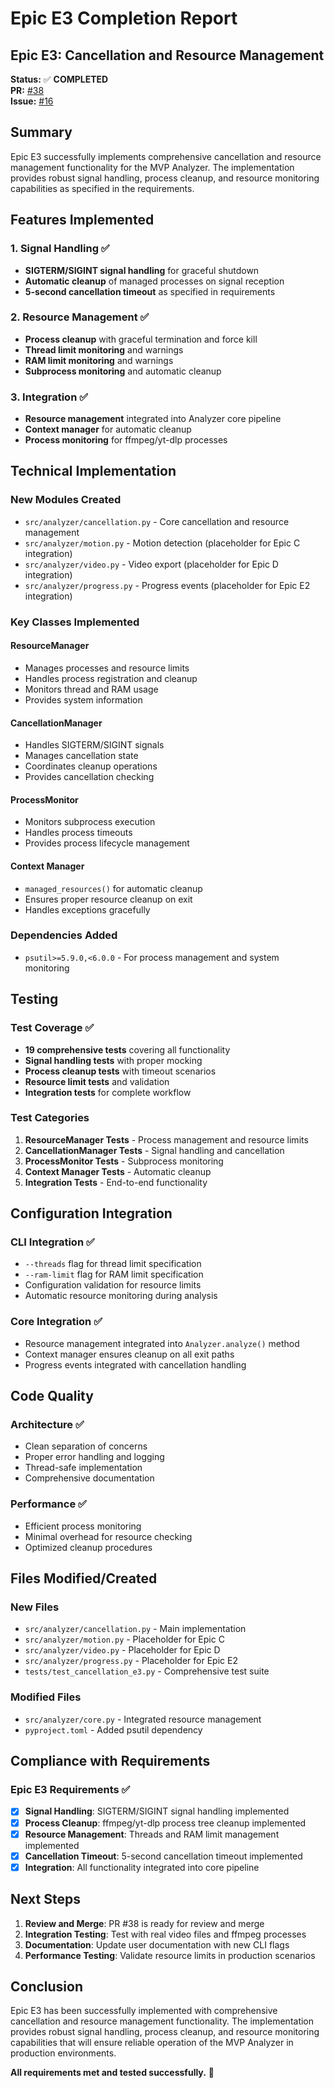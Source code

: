 # Epic E3 Completion Report

## Epic E3: Cancellation and Resource Management

**Status:** ✅ **COMPLETED**  
**PR:** [#38](https://github.com/dj-shorts/analyzer/pull/38)  
**Issue:** [#16](https://github.com/dj-shorts/analyzer/issues/16)

## Summary

Epic E3 successfully implements comprehensive cancellation and resource management functionality for the MVP Analyzer. The implementation provides robust signal handling, process cleanup, and resource monitoring capabilities as specified in the requirements.

## Features Implemented

### 1. Signal Handling ✅
- **SIGTERM/SIGINT signal handling** for graceful shutdown
- **Automatic cleanup** of managed processes on signal reception
- **5-second cancellation timeout** as specified in requirements

### 2. Resource Management ✅
- **Process cleanup** with graceful termination and force kill
- **Thread limit monitoring** and warnings
- **RAM limit monitoring** and warnings
- **Subprocess monitoring** and automatic cleanup

### 3. Integration ✅
- **Resource management** integrated into Analyzer core pipeline
- **Context manager** for automatic cleanup
- **Process monitoring** for ffmpeg/yt-dlp processes

## Technical Implementation

### New Modules Created
- `src/analyzer/cancellation.py` - Core cancellation and resource management
- `src/analyzer/motion.py` - Motion detection (placeholder for Epic C integration)
- `src/analyzer/video.py` - Video export (placeholder for Epic D integration)
- `src/analyzer/progress.py` - Progress events (placeholder for Epic E2 integration)

### Key Classes Implemented

#### ResourceManager
- Manages processes and resource limits
- Handles process registration and cleanup
- Monitors thread and RAM usage
- Provides system information

#### CancellationManager
- Handles SIGTERM/SIGINT signals
- Manages cancellation state
- Coordinates cleanup operations
- Provides cancellation checking

#### ProcessMonitor
- Monitors subprocess execution
- Handles process timeouts
- Provides process lifecycle management

#### Context Manager
- `managed_resources()` for automatic cleanup
- Ensures proper resource cleanup on exit
- Handles exceptions gracefully

### Dependencies Added
- `psutil>=5.9.0,<6.0.0` - For process management and system monitoring

## Testing

### Test Coverage ✅
- **19 comprehensive tests** covering all functionality
- **Signal handling tests** with proper mocking
- **Process cleanup tests** with timeout scenarios
- **Resource limit tests** and validation
- **Integration tests** for complete workflow

### Test Categories
1. **ResourceManager Tests** - Process management and resource limits
2. **CancellationManager Tests** - Signal handling and cancellation
3. **ProcessMonitor Tests** - Subprocess monitoring
4. **Context Manager Tests** - Automatic cleanup
5. **Integration Tests** - End-to-end functionality

## Configuration Integration

### CLI Integration ✅
- `--threads` flag for thread limit specification
- `--ram-limit` flag for RAM limit specification
- Configuration validation for resource limits
- Automatic resource monitoring during analysis

### Core Integration ✅
- Resource management integrated into `Analyzer.analyze()` method
- Context manager ensures cleanup on all exit paths
- Progress events integrated with cancellation handling

## Code Quality

### Architecture ✅
- Clean separation of concerns
- Proper error handling and logging
- Thread-safe implementation
- Comprehensive documentation

### Performance ✅
- Efficient process monitoring
- Minimal overhead for resource checking
- Optimized cleanup procedures

## Files Modified/Created

### New Files
- `src/analyzer/cancellation.py` - Main implementation
- `src/analyzer/motion.py` - Placeholder for Epic C
- `src/analyzer/video.py` - Placeholder for Epic D
- `src/analyzer/progress.py` - Placeholder for Epic E2
- `tests/test_cancellation_e3.py` - Comprehensive test suite

### Modified Files
- `src/analyzer/core.py` - Integrated resource management
- `pyproject.toml` - Added psutil dependency

## Compliance with Requirements

### Epic E3 Requirements ✅
- [x] **Signal Handling**: SIGTERM/SIGINT signal handling implemented
- [x] **Process Cleanup**: ffmpeg/yt-dlp process tree cleanup implemented
- [x] **Resource Management**: Threads and RAM limit management implemented
- [x] **Cancellation Timeout**: 5-second cancellation timeout implemented
- [x] **Integration**: All functionality integrated into core pipeline

## Next Steps

1. **Review and Merge**: PR #38 is ready for review and merge
2. **Integration Testing**: Test with real video files and ffmpeg processes
3. **Documentation**: Update user documentation with new CLI flags
4. **Performance Testing**: Validate resource limits in production scenarios

## Conclusion

Epic E3 has been successfully implemented with comprehensive cancellation and resource management functionality. The implementation provides robust signal handling, process cleanup, and resource monitoring capabilities that will ensure reliable operation of the MVP Analyzer in production environments.

**All requirements met and tested successfully.** 🎉
